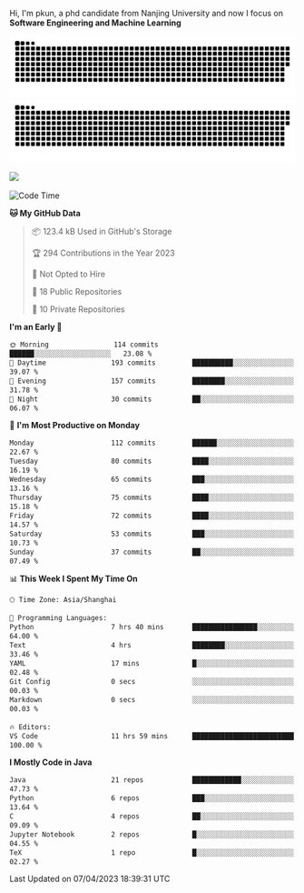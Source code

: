 Hi, I'm pkun, a phd candidate from Nanjing University and now I focus on **Software Engineering and Machine Learning**

![GitHub Snake Light](https://github.com/pppppkun/pppppkun/blob/output/github-snake.svg#gh-light-mode-only)
![GitHub Snake dark](https://github.com/pppppkun/pppppkun/blob/output/github-snake-dark.svg#gh-dark-mode-only)

![](https://komarev.com/ghpvc/?username=pppppkun)
<!--START_SECTION:waka-->
![Code Time](http://img.shields.io/badge/Code%20Time-1%2C719%20hrs%2028%20mins-blue)

**🐱 My GitHub Data** 

> 📦 123.4 kB Used in GitHub's Storage 
 > 
> 🏆 294 Contributions in the Year 2023
 > 
> 🚫 Not Opted to Hire
 > 
> 📜 18 Public Repositories 
 > 
> 🔑 10 Private Repositories 
 > 
**I'm an Early 🐤** 

```text
🌞 Morning                114 commits         ██████░░░░░░░░░░░░░░░░░░░   23.08 % 
🌆 Daytime                193 commits         ██████████░░░░░░░░░░░░░░░   39.07 % 
🌃 Evening                157 commits         ████████░░░░░░░░░░░░░░░░░   31.78 % 
🌙 Night                  30 commits          ██░░░░░░░░░░░░░░░░░░░░░░░   06.07 % 
```
📅 **I'm Most Productive on Monday** 

```text
Monday                   112 commits         ██████░░░░░░░░░░░░░░░░░░░   22.67 % 
Tuesday                  80 commits          ████░░░░░░░░░░░░░░░░░░░░░   16.19 % 
Wednesday                65 commits          ███░░░░░░░░░░░░░░░░░░░░░░   13.16 % 
Thursday                 75 commits          ████░░░░░░░░░░░░░░░░░░░░░   15.18 % 
Friday                   72 commits          ████░░░░░░░░░░░░░░░░░░░░░   14.57 % 
Saturday                 53 commits          ███░░░░░░░░░░░░░░░░░░░░░░   10.73 % 
Sunday                   37 commits          ██░░░░░░░░░░░░░░░░░░░░░░░   07.49 % 
```


📊 **This Week I Spent My Time On** 

```text
🕑︎ Time Zone: Asia/Shanghai

💬 Programming Languages: 
Python                   7 hrs 40 mins       ████████████████░░░░░░░░░   64.00 % 
Text                     4 hrs               ████████░░░░░░░░░░░░░░░░░   33.46 % 
YAML                     17 mins             █░░░░░░░░░░░░░░░░░░░░░░░░   02.48 % 
Git Config               0 secs              ░░░░░░░░░░░░░░░░░░░░░░░░░   00.03 % 
Markdown                 0 secs              ░░░░░░░░░░░░░░░░░░░░░░░░░   00.03 % 

🔥 Editors: 
VS Code                  11 hrs 59 mins      █████████████████████████   100.00 % 
```

**I Mostly Code in Java** 

```text
Java                     21 repos            ████████████░░░░░░░░░░░░░   47.73 % 
Python                   6 repos             ███░░░░░░░░░░░░░░░░░░░░░░   13.64 % 
C                        4 repos             ██░░░░░░░░░░░░░░░░░░░░░░░   09.09 % 
Jupyter Notebook         2 repos             █░░░░░░░░░░░░░░░░░░░░░░░░   04.55 % 
TeX                      1 repo              █░░░░░░░░░░░░░░░░░░░░░░░░   02.27 % 
```




 Last Updated on 07/04/2023 18:39:31 UTC
<!--END_SECTION:waka-->
